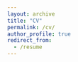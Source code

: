 ```yaml
---
layout: archive
title: "CV"
permalink: /cv/
author_profile: true
redirect_from:
  - /resume
---
```


<!--Get the samples from https://www.adobe.com/go/pdfembedapi_samples-->
<!DOCTYPE html>
<html>
<head>
 <title>Adobe Document Services PDF Embed API Sample</title>
 <meta charset="utf-8"/>
 <meta http-equiv="X-UA-Compatible" content="IE=edge,chrome=1"/>
 <meta id="viewport" name="viewport" content="width=device-width, initial-scale=1"/>
</head>
<body style="margin: 0px">
 <div id="adobe-dc-view"></div>
 <script src="https://documentservices.adobe.com/view-sdk/viewer.js"></script>
 <script type="text/javascript">
    document.addEventListener("adobe_dc_view_sdk.ready", function()
    {
        var adobeDCView = new AdobeDC.View({clientId: "6eeea004ae214c7dbed782ffe66ea6b8", divId: "adobe-dc-view"});
        adobeDCView.previewFile(
       {
          content:   {location: {url: "https://dqiaole.github.io/cv_qiaoledong.pdf"}},
          metaData: {fileName: "cv_qiaoledong.pdf"}
       });
    });
 </script>
</body>
</html>
